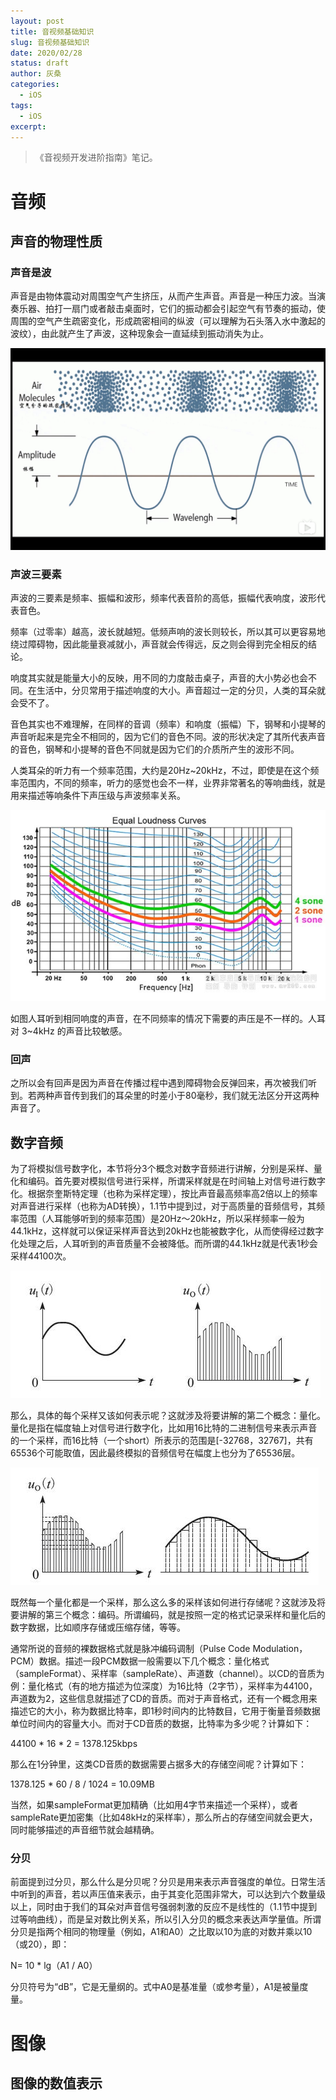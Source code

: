 ```yaml
---
layout: post
title: 音视频基础知识
slug: 音视频基础知识
date: 2020/02/28
status: draft
author: 灰桑
categories: 
  - iOS
tags:
  - iOS
excerpt: 
---
```


>  《音视频开发进阶指南》笔记。

# 音频

## 声音的物理性质

### 声音是波

声音是由物体震动对周围空气产生挤压，从而产生声音。声音是一种压力波。当演奏乐器、拍打一扇门或者敲击桌面时，它们的振动都会引起空气有节奏的振动，使周围的空气产生疏密变化，形成疏密相间的纵波（可以理解为石头落入水中激起的波纹），由此就产生了声波，这种现象会一直延续到振动消失为止。

![空气被挤压](media/%E6%88%AA%E5%B1%8F2020-02-27%E4%B8%8A%E5%8D%8810.27.52.png)

### 声波三要素

声波的三要素是频率、振幅和波形，频率代表音阶的高低，振幅代表响度，波形代表音色。

频率（过零率）越高，波长就越短。低频声响的波长则较长，所以其可以更容易地绕过障碍物，因此能量衰减就小，声音就会传得远，反之则会得到完全相反的结论。

响度其实就是能量大小的反映，用不同的力度敲击桌子，声音的大小势必也会不同。在生活中，分贝常用于描述响度的大小。声音超过一定的分贝，人类的耳朵就会受不了。

音色其实也不难理解，在同样的音调（频率）和响度（振幅）下，钢琴和小提琴的声音听起来是完全不相同的，因为它们的音色不同。波的形状决定了其所代表声音的音色，钢琴和小提琴的音色不同就是因为它们的介质所产生的波形不同。

人类耳朵的听力有一个频率范围，大约是20Hz~20kHz，不过，即使是在这个频率范围内，不同的频率，听力的感觉也会不一样，业界非常著名的等响曲线，就是用来描述等响条件下声压级与声波频率关系。

![等响曲线](media/20190704075558719-2771957.jpg)

如图人耳听到相同响度的声音，在不同频率的情况下需要的声压是不一样的。人耳对 3~4kHz 的声音比较敏感。

### 回声

之所以会有回声是因为声音在传播过程中遇到障碍物会反弹回来，再次被我们听到。若两种声音传到我们的耳朵里的时差小于80毫秒，我们就无法区分开这两种声音了。

## 数字音频

为了将模拟信号数字化，本节将分3个概念对数字音频进行讲解，分别是采样、量化和编码。首先要对模拟信号进行采样，所谓采样就是在时间轴上对信号进行数字化。根据奈奎斯特定理（也称为采样定理），按比声音最高频率高2倍以上的频率对声音进行采样（也称为AD转换），1.1节中提到过，对于高质量的音频信号，其频率范围（人耳能够听到的频率范围）是20Hz～20kHz，所以采样频率一般为44.1kHz，这样就可以保证采样声音达到20kHz也能被数字化，从而使得经过数字化处理之后，人耳听到的声音质量不会被降低。而所谓的44.1kHz就是代表1秒会采样44100次。

![00005](media/00005.jpeg)

那么，具体的每个采样又该如何表示呢？这就涉及将要讲解的第二个概念：量化。量化是指在幅度轴上对信号进行数字化，比如用16比特的二进制信号来表示声音的一个采样，而16比特（一个short）所表示的范围是[-32768，32767]，共有65536个可能取值，因此最终模拟的音频信号在幅度上也分为了65536层。

![00006](media/00006.jpeg)

既然每一个量化都是一个采样，那么这么多的采样该如何进行存储呢？这就涉及将要讲解的第三个概念：编码。所谓编码，就是按照一定的格式记录采样和量化后的数字数据，比如顺序存储或压缩存储，等等。

通常所说的音频的裸数据格式就是脉冲编码调制（Pulse Code Modulation，PCM）数据。描述一段PCM数据一般需要以下几个概念：量化格式（sampleFormat）、采样率（sampleRate）、声道数（channel）。以CD的音质为例：量化格式（有的地方描述为位深度）为16比特（2字节），采样率为44100，声道数为2，这些信息就描述了CD的音质。而对于声音格式，还有一个概念用来描述它的大小，称为数据比特率，即1秒时间内的比特数目，它用于衡量音频数据单位时间内的容量大小。而对于CD音质的数据，比特率为多少呢？计算如下：

44100 * 16 * 2 = 1378.125kbps

那么在1分钟里，这类CD音质的数据需要占据多大的存储空间呢？计算如下：

1378.125 * 60 / 8 / 1024 = 10.09MB

当然，如果sampleFormat更加精确（比如用4字节来描述一个采样），或者sampleRate更加密集（比如48kHz的采样率），那么所占的存储空间就会更大，同时能够描述的声音细节就会越精确。

### 分贝

前面提到过分贝，那么什么是分贝呢？分贝是用来表示声音强度的单位。日常生活中听到的声音，若以声压值来表示，由于其变化范围非常大，可以达到六个数量级以上，同时由于我们的耳朵对声音信号强弱刺激的反应不是线性的（1.1节中提到过等响曲线），而是呈对数比例关系，所以引入分贝的概念来表达声学量值。所谓分贝是指两个相同的物理量（例如，A1和A0）之比取以10为底的对数并乘以10（或20），即：

N= 10 * lg（A1 / A0）

分贝符号为“dB”，它是无量纲的。式中A0是基准量（或参考量），A1是被量度量。



# 图像

## 图像的数值表示



